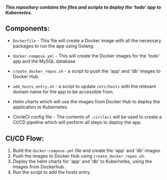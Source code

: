 ##### This repository contains the files and scripts to deploy the 'todo' app to Kubernetes.

## Components:

* `Dockerfile` - This file will create a Docker image with all the necessary packages to run the app using Golang

* `docker-compose.yml` - This will create the Docker images for the 'todo' app and the MySQL database

* `create_docker_repos.sh` - a script to push the 'app' and 'db' images to Docker Hub.

* `add_hosts_entry.sh` - a script to update `/etc/hosts` with the relevant domain name for the app to be accessible from.

* Helm charts which will use the images from Docker Hub to deploy the application to Kubernetes.

* CircleCI config file - The contents of `.circleci` will be used to create a CI/CD pipeline which will perform all steps to deploy the app.

## CI/CD Flow:

1. Build the `docker-compose.yml` file and create the 'app' and 'db' images.
2. Push the images to Docker Hub using `create_docker_repos.sh`.
3. Deploy the helm charts for 'app' and 'db' to Kubernetes, using the images from Dockerhub.
4. Run the script to add the hosts entry.